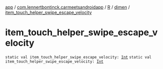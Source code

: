 [app](../../../index.md) / [com.lennertbontinck.carmeetsandroidapp](../../index.md) / [R](../index.md) / [dimen](index.md) / [item_touch_helper_swipe_escape_velocity](./item_touch_helper_swipe_escape_velocity.md)

# item_touch_helper_swipe_escape_velocity

`static val item_touch_helper_swipe_escape_velocity: `[`Int`](https://kotlinlang.org/api/latest/jvm/stdlib/kotlin/-int/index.html)
`static val item_touch_helper_swipe_escape_velocity: `[`Int`](https://kotlinlang.org/api/latest/jvm/stdlib/kotlin/-int/index.html)